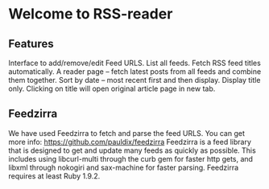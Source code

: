 Welcome to RSS-reader
==========

Features
-------------
Interface to add/remove/edit Feed URLS.
List all feeds. Fetch RSS feed titles automatically.
A reader page – fetch latest posts from all feeds and combine them together. Sort by date – most recent first and then
display. Display title only. Clicking on title will open original article page in new tab.

Feedzirra
--------------
We have used Feedzirra to fetch and parse the feed URLS. You can get more info: https://github.com/pauldix/feedzirra
Feedzirra is a feed library that is designed to get and update many feeds as quickly as possible. This includes using libcurl-multi through the curb gem for faster http gets, and libxml through nokogiri and sax-machine for faster parsing. Feedzirra requires at least Ruby 1.9.2.



